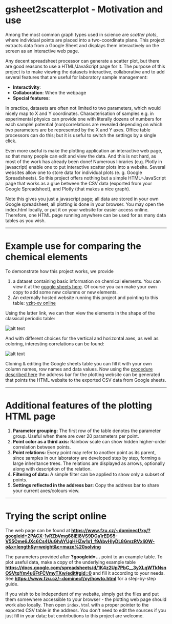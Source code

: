 # gsheet2scatterplot - Motivation and use

Among the most common graph types used in science are *scatter plots*, where individual points are placed into a two-coordinate plane. This project extracts data from a Google Sheet and displays them interactively on the screen as an interactive web page.  

Any decent spreadsheet processor can generate a scatter plot, but there are good reasons to use a HTML/JavaScript page for it. The purpose of this project is to make viewing the datasets interactive, collaborative and to add several features that are useful for laboratory sample management:
* **Interactivity**: 
* **Collaboration**: When the webpage 
* **Special features**: 


In practice, datasets are often not limited to two parameters, which would nicely map to X and Y coordinates. Characterisation of samples e.g. in experimental physics can provide one with literally dozens of numbers for each sample!  potential (non)correlations are revealed depending on which two parameters are be represented by the X and Y axes. Office table processors can do this; but it is useful to switch the settings by a single click.

Even more useful is make the plotting application an interactive web page, so that many people can edit and view the data. And this is not hard, as most of the work has already been done! Numerous libraries (e.g. Plotly in javascript) enable one to put interactive scatter plots into a website. Several websites allow one to store data for individual plots  (e. g. Google Spreadsheets). So this project offers nothing but a simple HTML+JavaScript page that works as a glue between the CSV data (exported from your Google Spreadsheet), and Plotly (that makes a nice graph).

Note this gives you just a javascript page; all data are stored in your own Google spreadsheet, all plotting is done in your browser. You may open the index.html locally, or put it on your website for easier access online. Therefore, one HTML page running anywhere can be used for as many data tables as you wish. 

----

# Example use for comparing the chemical elements

To demonstrate how this project works, we provide 
1. a dataset containing basic information on chemical elements. You can view it at the [google sheets here](https://docs.google.com/spreadsheets/d/1K4z2Up7PbC__3yXLqWTkNsnOSVtqYm4u6FtFCVmyTXw/edit?gid=0#gid=0). Of course you can make your own copy to add some new columns or new elements.
2. An externally hosted website running this project and pointing to this table: [vzkt-xy online](https://www.fzu.cz/~dominecf/xy/?x=group&y=period&c=electronegativity&fo1=(NOT%20USED)&fop=and&fo2=(NOT%20USED)&googleid=2PACX-1vRZbVmg68lEl8VS9DGa1rEDS5-V55Ome6JXc6Cs4UuGhAYUgHHZw1x1_f9AbvHlyDL8GmzRVxli0W-o)

Using the latter link, we can then view the elements in the shape of the classical periodic table:

![alt text](https://private-user-images.githubusercontent.com/511950/423478270-de83624a-96ea-4c0c-8185-174e7c586796.jpg?jwt=eyJhbGciOiJIUzI1NiIsInR5cCI6IkpXVCJ9.eyJpc3MiOiJnaXRodWIuY29tIiwiYXVkIjoicmF3LmdpdGh1YnVzZXJjb250ZW50LmNvbSIsImtleSI6ImtleTUiLCJleHAiOjE3NDIyMTYxODAsIm5iZiI6MTc0MjIxNTg4MCwicGF0aCI6Ii81MTE5NTAvNDIzNDc4MjcwLWRlODM2MjRhLTk2ZWEtNGMwYy04MTg1LTE3NGU3YzU4Njc5Ni5qcGc_WC1BbXotQWxnb3JpdGhtPUFXUzQtSE1BQy1TSEEyNTYmWC1BbXotQ3JlZGVudGlhbD1BS0lBVkNPRFlMU0E1M1BRSzRaQSUyRjIwMjUwMzE3JTJGdXMtZWFzdC0xJTJGczMlMkZhd3M0X3JlcXVlc3QmWC1BbXotRGF0ZT0yMDI1MDMxN1QxMjUxMjBaJlgtQW16LUV4cGlyZXM9MzAwJlgtQW16LVNpZ25hdHVyZT1mY2NhNDJlNWEzNTczY2I4NjM4MWQyYjQ0YzYzMDU4YzdkYTU2YmMxZWQ2YWZlNDIxMzM3ZjFkOTNkYWQyZDAzJlgtQW16LVNpZ25lZEhlYWRlcnM9aG9zdCJ9.I0AMiSLapyXyLWdl-zjkfKFLFNuyJCvh6-ObG7x1fx8)

And with different choices for the vertical and horizontal axes, as well as coloring, interesting correlations can be found:

![alt text](https://private-user-images.githubusercontent.com/511950/423478271-4abc2a51-97c3-4082-84a4-6345c750d57e.jpg?jwt=eyJhbGciOiJIUzI1NiIsInR5cCI6IkpXVCJ9.eyJpc3MiOiJnaXRodWIuY29tIiwiYXVkIjoicmF3LmdpdGh1YnVzZXJjb250ZW50LmNvbSIsImtleSI6ImtleTUiLCJleHAiOjE3NDIyMTYxODAsIm5iZiI6MTc0MjIxNTg4MCwicGF0aCI6Ii81MTE5NTAvNDIzNDc4MjcxLTRhYmMyYTUxLTk3YzMtNDA4Mi04NGE0LTYzNDVjNzUwZDU3ZS5qcGc_WC1BbXotQWxnb3JpdGhtPUFXUzQtSE1BQy1TSEEyNTYmWC1BbXotQ3JlZGVudGlhbD1BS0lBVkNPRFlMU0E1M1BRSzRaQSUyRjIwMjUwMzE3JTJGdXMtZWFzdC0xJTJGczMlMkZhd3M0X3JlcXVlc3QmWC1BbXotRGF0ZT0yMDI1MDMxN1QxMjUxMjBaJlgtQW16LUV4cGlyZXM9MzAwJlgtQW16LVNpZ25hdHVyZT05ZTAxODU4YjRiYTg5ODhiOGViNmM1MDdkYzQ1ZDJjNDE5Mzg1ZTE0NDVjMzkzYjBiMzkzZjA0NDRkN2Q3NWUzJlgtQW16LVNpZ25lZEhlYWRlcnM9aG9zdCJ9.z_xgQfnTHFETznxjQ1D8fkmiBx8_XL6S81PC2ysg72g)

Cloning & editing the Google sheets table you can fill it with your own column names, row names and data values. Now using the [procedure described here](https://www.fzu.cz/~dominecf/xy/howto.html) the address bar for the plotting website can be generated that points the HTML website to the exported CSV data from Google sheets.


----

# Additional features of the plotting HTML page

1. **Parameter grouping:** The first row of the table denotes the parameter group. Useful when there are over 20 parameters per point.
1. **Point color as a third axis:** Rainbow scale can show  hidden higher-order correlation between points.
1. **Point relations:** Every point may refer to another point as its parent, since samples in our laboratory are developed step by step, forming a large inheritance trees. The relations are displayed as arrows, optionally along with description of the relation. 
1. **Filtering of data:** A simple filter can be applied to show only a subset of points.
1. **Settings reflected in the address bar:** Copy the address bar to share your current axes/colours view.


----

# Trying the script online

The web page can be found at **https://www.fzu.cz/~dominecf/xy/?googleid=2PACX-1vRZbVmg68lEl8VS9DGa1rEDS5-V55Ome6JXc6Cs4UuGhAYUgHHZw1x1_f9AbvHlyDL8GmzRVxli0W-o&x=length&y=weight&c=maze%20solving**

The parameters provided after **?googleid=...** point to an example table. To plot useful data, make a copy of the underlying example table **https://docs.google.com/spreadsheets/d/1K4z2Up7PbC__3yXLqWTkNsnOSVtqYm4u6FtFCVmyTXw/edit#gid=0** and fill it according to your needs.  See **https://www.fzu.cz/~dominecf/xy/howto.html** for a step-by-step guide.

If you wish to be independent of my website, simply get the files and put them somewhere accessible to your browser - the plotting web page should work also locally. Then open ```index.html``` with a proper pointer to the exported CSV table in the address. You don't need to edit the sources if you just fill in your data; but contributions to this project are welcome. 

